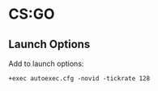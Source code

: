 # CS:GO

## Launch Options

Add to launch options:

```text
+exec autoexec.cfg -novid -tickrate 128
```
